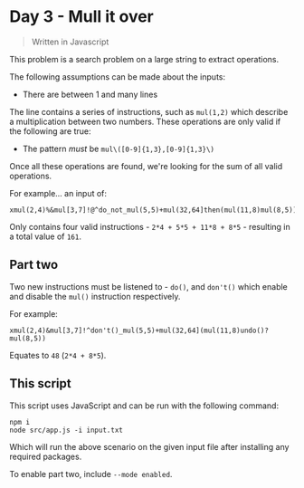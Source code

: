 # Day 3 - Mull it over

> Written in Javascript

This problem is a search problem on a large string to extract operations.

The following assumptions can be made about the inputs:

* There are between 1 and many lines

The line contains a series of instructions, such as `mul(1,2)` which describe a multiplication
between two numbers. These operations are only valid if the following are true:
* The pattern _must_ be `mul\([0-9]{1,3},[0-9]{1,3}\)`

Once all these operations are found, we're looking for the sum of all valid operations.

For example... an input of:

```text
xmul(2,4)%&mul[3,7]!@^do_not_mul(5,5)+mul(32,64]then(mul(11,8)mul(8,5))
```

Only contains four valid instructions - `2*4 + 5*5 + 11*8 + 8*5` - resulting in a total value of
`161`.

## Part two

Two new instructions must be listened to - `do()`, and `don't()` which enable and disable the
`mul()` instruction respectively.

For example:

```text
xmul(2,4)&mul[3,7]!^don't()_mul(5,5)+mul(32,64](mul(11,8)undo()?mul(8,5))
```

Equates to `48` (`2*4 + 8*5`).

## This script

This script uses JavaScript and can be run with the following command:

```shell
npm i
node src/app.js -i input.txt
```

Which will run the above scenario on the given input file after installing any required packages.

To enable part two, include `--mode enabled`.
